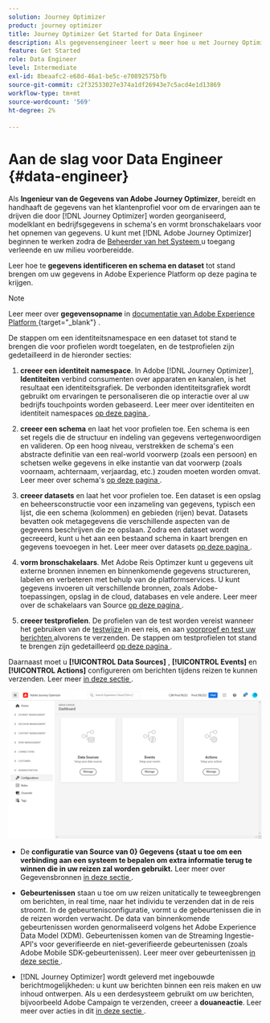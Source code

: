```yaml
---
solution: Journey Optimizer
product: journey optimizer
title: Journey Optimizer Get Started for Data Engineer
description: Als gegevensengineer leert u meer hoe u met Journey Optimizer kunt werken
feature: Get Started
role: Data Engineer
level: Intermediate
exl-id: 8beaafc2-e68d-46a1-be5c-e70892575bfb
source-git-commit: c2f32533027e374a1df26943e7c5acd4e1d13869
workflow-type: tm+mt
source-wordcount: '569'
ht-degree: 2%

---
```


# Aan de slag voor Data Engineer {#data-engineer}

Als **Ingenieur van de Gegevens van Adobe Journey Optimizer**, bereidt en handhaaft de gegevens van het klantenprofiel voor om de ervaringen aan te drijven die door [!DNL Journey Optimizer] worden georganiseerd, modelklant en bedrijfsgegevens in schema&#39;s en vormt bronschakelaars voor het opnemen van gegevens. U kunt met [!DNL Adobe Journey Optimizer] beginnen te werken zodra de [ Beheerder van het Systeem ](administrator.md) u toegang verleende en uw milieu voorbereidde.


Leer hoe te **gegevens identificeren en schema en dataset** tot stand brengen om uw gegevens in Adobe Experience Platform op deze pagina te krijgen.

>[!NOTE]
>
>Leer meer over **gegevensopname** in [ documentatie van Adobe Experience Platform ](https://experienceleague.adobe.com/docs/experience-platform/ingestion/home.html?lang=nl-NL){target="_blank"} .

De stappen om een identiteitsnamespace en een dataset tot stand te brengen die voor profielen wordt toegelaten, en de testprofielen zijn gedetailleerd in de hieronder secties:

1. **creeer een identiteit namespace**. In Adobe [!DNL Journey Optimizer], **Identiteiten** verbind consumenten over apparaten en kanalen, is het resultaat een identiteitsgrafiek. De verbonden identiteitsgrafiek wordt gebruikt om ervaringen te personaliseren die op interactie over al uw bedrijfs touchpoints worden gebaseerd.  Leer meer over identiteiten en identiteit namespaces [ op deze pagina ](../../audience/get-started-identity.md).

1. **creeer een schema** en laat het voor profielen toe. Een schema is een set regels die de structuur en indeling van gegevens vertegenwoordigen en valideren. Op een hoog niveau, verstrekken de schema&#39;s een abstracte definitie van een real-world voorwerp (zoals een persoon) en schetsen welke gegevens in elke instantie van dat voorwerp (zoals voornaam, achternaam, verjaardag, etc.) zouden moeten worden omvat.  Leer meer over schema&#39;s [ op deze pagina ](../../data/get-started-schemas.md).

1. **creeer datasets** en laat het voor profielen toe. Een dataset is een opslag en beheersconstructie voor een inzameling van gegevens, typisch een lijst, die een schema (kolommen) en gebieden (rijen) bevat. Datasets bevatten ook metagegevens die verschillende aspecten van de gegevens beschrijven die ze opslaan. Zodra een dataset wordt gecreeerd, kunt u het aan een bestaand schema in kaart brengen en gegevens toevoegen in het. Leer meer over datasets [ op deze pagina ](../../data/get-started-datasets.md).

1. **vorm bronschakelaars**. Met Adobe Reis Optimzer kunt u gegevens uit externe bronnen innemen en binnenkomende gegevens structureren, labelen en verbeteren met behulp van de platformservices. U kunt gegevens invoeren uit verschillende bronnen, zoals Adobe-toepassingen, opslag in de cloud, databases en vele andere. Leer meer over de schakelaars van Source [ op deze pagina ](../get-started-sources.md).

1. **creeer testprofielen**. De profielen van de test worden vereist wanneer het gebruiken van de [ testwijze ](../../building-journeys/testing-the-journey.md) in een reis, en aan [ voorproef en test uw berichten ](../../content-management/preview-test.md) alvorens te verzenden. De stappen om testprofielen tot stand te brengen zijn gedetailleerd [ op deze pagina ](../../audience/creating-test-profiles.md).


Daarnaast moet u **[!UICONTROL Data Sources]** , **[!UICONTROL Events]** en **[!UICONTROL Actions]** configureren om berichten tijdens reizen te kunnen verzenden. Leer meer [ in deze sectie ](../../configuration/about-data-sources-events-actions.md).

![](../assets/admin-menu.png)

* De **configuratie van Source van 0&rbrace; Gegevens &lbrace;staat u toe om een verbinding aan een systeem te bepalen om extra informatie terug te winnen die in uw reizen zal worden gebruikt.** Leer meer over Gegevensbronnen [ in deze sectie ](../../datasource/about-data-sources.md).

* **Gebeurtenissen** staan u toe om uw reizen unitatically te teweegbrengen om berichten, in real time, naar het individu te verzenden dat in de reis stroomt. In de gebeurtenisconfiguratie, vormt u de gebeurtenissen die in de reizen worden verwacht. De data van binnenkomende gebeurtenissen worden genormaliseerd volgens het Adobe Experience Data Model (XDM). Gebeurtenissen komen van de Streaming Ingestie-API&#39;s voor geverifieerde en niet-geverifieerde gebeurtenissen (zoals Adobe Mobile SDK-gebeurtenissen). Leer meer over gebeurtenissen [ in deze sectie ](../../event/about-events.md).

* [!DNL Journey Optimizer] wordt geleverd met ingebouwde berichtmogelijkheden: u kunt uw berichten binnen een reis maken en uw inhoud ontwerpen. Als u een derdesysteem gebruikt om uw berichten, bijvoorbeeld Adobe Campaign te verzenden, creeer a **douaneactie**. Leer meer over acties in dit [ in deze sectie ](../../action/action.md).
